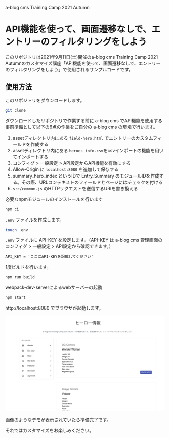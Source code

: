  a-blog cms Training Camp 2021 Autumn
 # API機能を使って、画面遷移なしで、エントリーのフィルタリングをしよう

 このリポジトリは2021年9月11日(土)開催のa-blog cms Training Camp 2021 Autumnのカスタマイズ講座「API機能を使って、画面遷移なしで、エントリーのフィルタリングをしよう」で使用されるサンプルコードです。

 ## 使用方法
このリポジトリをダウンロードします。
```sh
git clone
```

ダウンロードしたリポジトリで作業する前に a-blog cms でAPI機能を使用する事前準備として以下の6点の作業をご自分の a-blog cms の環境で行います。

1. assetディレクトリ内にある `field-hero.html` でエントリーのカスタムフィールドを作成する
2. assetディレクトリ内にある `heroes_info.csv`をcsvインポートの機能を用いてインポートする
3. コンフィグ > 一般設定 > API設定からAPI機能を有効にする
4. Allow-Origin に `localhost:8080` を追加して保存する
7. summary_hero_index というIDで Entry_Summary のモジュールIDを作成する。その際、URLコンテキストのフィールドとページにはチェックを付ける
6. `src/common.js` のHTTPリクエストを送信するURIを書き換える



必要なnpmモジュールのインストールを行います
```sh
npm ci
```

`.env` ファイルを作成します。
```sh
touch .env
```

`.env` ファイルに API-KEY を設定します。（API-KEY は a-blog cms 管理画面のコンフィグ > 一般設定 > API設定から確認できます。）
```env
API_KEY = 'ここにAPI-KEYを記載してください'
```

1度ビルドを行います。
```sh
npm run build
```

webpack-dev-serverによるwebサーバーの起動
```sh
npm start
```

http://localhost:8080 でブラウザが起動します。

![API機能のdemoがブラウザ上で動作している画像](/screenshots/api-demo.png)

画像のようなデモが表示されていたら準備完了です。

それではカスタマイズをお楽しみください。
